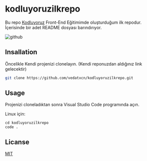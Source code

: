 # kodluyoruzilkrepo

Bu repo [Kodluyoruz](https://www.kodluyoruz.org) Front-End Eğitimimde oluşturduğum ilk repodur. İçerisinde bir adet README dosyası barındırıyor.

![github](figures/github.png)

## Insallation

Öncelikle Kendi projenizi clonelayın. (Kendi reponuzdan aldığınız link gelecektir)

```bash
git clone https://github.com/vedatxcn/kodluyoruzilkrepo.git
```

## Usage

Projenizi cloneladıktan sonra Visual Studio Code programında açın.

Linux için:
```linux
cd kodluyoruzilkrepo
code .
```
## Licanse
[MIT](https://choosealicense.com/licenses/mit/)
